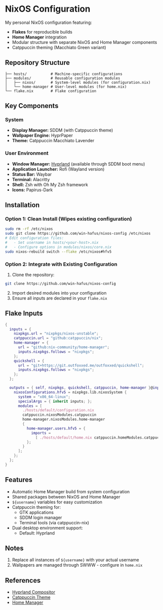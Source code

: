 # NixOS Configuration

My personal NixOS configuration featuring:
- **Flakes** for reproducible builds
- **Home Manager** integration
- Modular structure with separate NixOS and Home Manager components
- Catppuccin theming (Macchiato Green variant)

## Repository Structure
```
├── hosts/           # Machine-specific configurations
├── modules/         # Reusable configuration modules
│   ├── nixos/       # System-level modules (for configuration.nix)
│   └── home-manager # User-level modules (for home.nix)
└── flake.nix        # Flake configuration
```

## Key Components
### System
- **Display Manager:** SDDM (with Catppuccin theme)
- **Wallpaper Engine:** HyprPaper
- **Theme:** Catppuccin Macchiato Lavender

### User Environment
- **Window Manager:** [Hyprland](https://github.com/hyprwm/Hyprland) (available through SDDM boot menu)
- **Application Launcher:** Rofi (Wayland version)
- **Status Bar:** Waybar
- **Terminal:** Alacritty
- **Shell:** Zsh with Oh My Zsh framework
- **Icons:** Papirus-Dark
## Installation
### Option 1: Clean Install (Wipes existing configuration)
```bash
sudo rm -rf /etc/nixos
sudo git clone https://github.com/win-hafus/nixos-config /etc/nixos
# Edit configuration files:
#   - Set username in hosts/<your-host>.nix
#   - Configure options in modules/nixos/core.nix
sudo nixos-rebuild switch --flake /etc/nixos#hfv5
```

### Option 2: Integrate with Existing Configuration
1. Clone the repository:
```bash
git clone https://github.com/win-hafus/nixos-config
```
2. Import desired modules into your configuration
3. Ensure all inputs are declared in your `flake.nix`

## Flake Inputs
```nix
{
  inputs = {
    nixpkgs.url = "nixpkgs/nixos-unstable";
    catppuccin.url = "github:catppuccin/nix";
    home-manager = {
      url = "github:nix-community/home-manager";
      inputs.nixpkgs.follows = "nixpkgs";
    };
    quickshell = {
      url = "git+https://git.outfoxxed.me/outfoxxed/quickshell";
      inputs.nixpkgs.follows = "nixpkgs";
    };
  };

  outputs = { self, nixpkgs, quickshell, catppuccin, home-manager }@inputs: {
    nixosConfigurations.hfv5 = nixpkgs.lib.nixosSystem {
      system = "x86_64-linux";
      specialArgs = { inherit inputs; };
      modules = [
        ./hosts/default/configuration.nix
        catppuccin.nixosModules.catppuccin
        home-manager.nixosModules.home-manager
        {
          home-manager.users.hfv5 = {
            imports =
              [ ./hosts/default/home.nix catppuccin.homeModules.catppuccin ];
          };
        }
      ];
    };
  };
}
```

## Features
- Automatic Home Manager build from system configuration
- Shared packages between NixOS and Home Manager
- `${username}` variables for easy customization
- Catppuccin theming for:
  - GTK applications
  - SDDM login manager
  - Terminal tools (via catppuccin-nix)
- Dual desktop environment support:
  - Default: Hyprland

## Notes
1. Replace all instances of `${username}` with your actual username
3. Wallpapers are managed through SWWW - configure in `home.nix`

## References
- [Hyprland Compositor](https://github.com/hyprwm/Hyprland) 
- [Catppuccin Theme](https://github.com/catppuccin/nix)
- [Home Manager](https://github.com/nix-community/home-manager)
